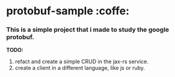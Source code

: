 # protobuf-sample :coffe: 

### This is a simple project that i made to study the google protobuf.

**TODO:**

1. refact and create a simple CRUD in the jax-rs service.
2. create a client in a different language, like js or ruby.